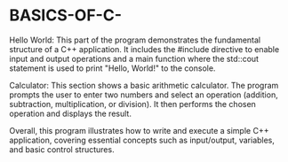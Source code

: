 # BASICS-OF-C-
Hello World: This part of the program demonstrates the fundamental structure of a C++ application. It includes the #include <iostream> directive to enable input and output operations and a main function where the std::cout statement is used to print "Hello, World!" to the console.

Calculator: This section shows a basic arithmetic calculator. The program prompts the user to enter two numbers and select an operation (addition, subtraction, multiplication, or division). It then performs the chosen operation and displays the result.

Overall, this program illustrates how to write and execute a simple C++ application, covering essential concepts such as input/output, variables, and basic control structures.
